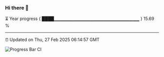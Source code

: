 ### Hi there 👋

⏳ Year progress { ████▁▁▁▁▁▁▁▁▁▁▁▁▁▁▁▁▁▁▁▁▁▁▁▁▁▁ } 15.69 %

---

⏰ Updated on Thu, 27 Feb 2025 06:14:57 GMT

![Progress Bar CI](https://github.com/Shyam-Makwana/GitHub-Actions-Demo/workflows/Progress%20Bar%20CI/badge.svg)
